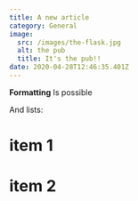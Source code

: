 ```yaml
---
title: A new article
category: General
image:
  src: /images/the-flask.jpg
  alt: the pub
  title: It's the pub!!
date: 2020-04-28T12:46:35.401Z
---
```

**Formatting**
Is possible

And lists:
# item 1
# item 2